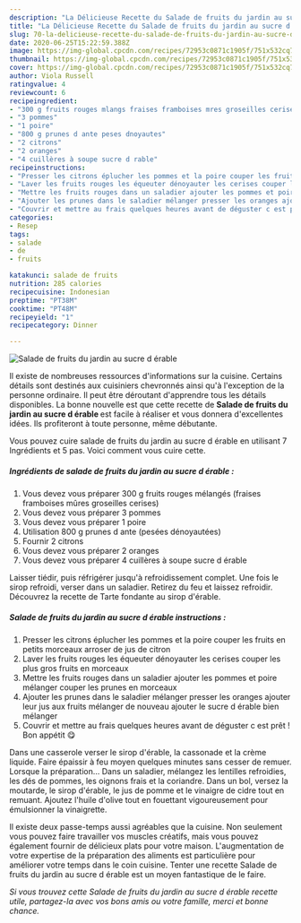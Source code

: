 ```yaml
---
description: "La Délicieuse Recette du Salade de fruits du jardin au sucre d érable"
title: "La Délicieuse Recette du Salade de fruits du jardin au sucre d érable"
slug: 70-la-delicieuse-recette-du-salade-de-fruits-du-jardin-au-sucre-d-erable
date: 2020-06-25T15:22:59.388Z
image: https://img-global.cpcdn.com/recipes/72953c0871c1905f/751x532cq70/salade-de-fruits-du-jardin-au-sucre-d-erable-photo-principale-de-la-recette.jpg
thumbnail: https://img-global.cpcdn.com/recipes/72953c0871c1905f/751x532cq70/salade-de-fruits-du-jardin-au-sucre-d-erable-photo-principale-de-la-recette.jpg
cover: https://img-global.cpcdn.com/recipes/72953c0871c1905f/751x532cq70/salade-de-fruits-du-jardin-au-sucre-d-erable-photo-principale-de-la-recette.jpg
author: Viola Russell
ratingvalue: 4
reviewcount: 6
recipeingredient:
- "300 g fruits rouges mlangs fraises framboises mres groseilles cerises"
- "3 pommes"
- "1 poire"
- "800 g prunes d ante peses dnoyautes"
- "2 citrons"
- "2 oranges"
- "4 cuillères à soupe sucre d rable"
recipeinstructions:
- "Presser les citrons éplucher les pommes et la poire couper les fruits en petits morceaux arroser de jus de citron"
- "Laver les fruits rouges les équeuter dénoyauter les cerises couper les plus gros fruits en morceaux"
- "Mettre les fruits rouges dans un saladier ajouter les pommes et poire mélanger couper les prunes en morceaux"
- "Ajouter les prunes dans le saladier mélanger presser les oranges ajouter leur jus aux fruits mélanger de nouveau ajouter le sucre d érable bien mélanger"
- "Couvrir et mettre au frais quelques heures avant de déguster c est prêt ! Bon appétit 😋"
categories:
- Resep
tags:
- salade
- de
- fruits

katakunci: salade de fruits 
nutrition: 285 calories
recipecuisine: Indonesian
preptime: "PT38M"
cooktime: "PT48M"
recipeyield: "1"
recipecategory: Dinner

---
```



![Salade de fruits du jardin au sucre d érable](https://img-global.cpcdn.com/recipes/72953c0871c1905f/751x532cq70/salade-de-fruits-du-jardin-au-sucre-d-erable-photo-principale-de-la-recette.jpg)

Il existe de nombreuses ressources d'informations sur la cuisine. Certains détails sont destinés aux cuisiniers chevronnés ainsi qu'à l'exception de la personne ordinaire. Il peut être déroutant d'apprendre tous les détails disponibles. La bonne nouvelle est que cette recette de <strong> Salade de fruits du jardin au sucre d érable </strong> est facile à réaliser et vous donnera d'excellentes idées. Ils profiteront à toute personne, même débutante.

<!--inarticleads1-->

Vous pouvez cuire salade de fruits du jardin au sucre d érable en utilisant 7 Ingrédients et 5 pas. Voici comment vous cuire cette.

##### Ingrédients de salade de fruits du jardin au sucre d érable :

1. Vous devez vous préparer 300 g fruits rouges mélangés (fraises framboises mûres groseilles cerises)
1. Vous devez vous préparer 3 pommes
1. Vous devez vous préparer 1 poire
1. Utilisation 800 g prunes d ante (pesées dénoyautées)
1. Fournir 2 citrons
1. Vous devez vous préparer 2 oranges
1. Vous devez vous préparer 4 cuillères à soupe sucre d érable


Laisser tiédir, puis réfrigérer jusqu&#39;à refroidissement complet. Une fois le sirop refroidi, verser dans un saladier. Retirez du feu et laissez refroidir. Découvrez la recette de Tarte fondante au sirop d&#39;érable. 

<!--inarticleads2-->

##### Salade de fruits du jardin au sucre d érable instructions :

1. Presser les citrons éplucher les pommes et la poire couper les fruits en petits morceaux arroser de jus de citron
1. Laver les fruits rouges les équeuter dénoyauter les cerises couper les plus gros fruits en morceaux
1. Mettre les fruits rouges dans un saladier ajouter les pommes et poire mélanger couper les prunes en morceaux
1. Ajouter les prunes dans le saladier mélanger presser les oranges ajouter leur jus aux fruits mélanger de nouveau ajouter le sucre d érable bien mélanger
1. Couvrir et mettre au frais quelques heures avant de déguster c est prêt ! Bon appétit 😋


Dans une casserole verser le sirop d&#39;érable, la cassonade et la crème liquide. Faire épaissir à feu moyen quelques minutes sans cesser de remuer. Lorsque la préparation… Dans un saladier, mélangez les lentilles refroidies, les dés de pommes, les oignons frais et la coriandre. Dans un bol, versez la moutarde, le sirop d&#39;érable, le jus de pomme et le vinaigre de cidre tout en remuant. Ajoutez l&#39;huile d&#39;olive tout en fouettant vigoureusement pour émulsionner la vinaigrette. 

<!--inarticleads1-->

<p>
Il existe deux passe-temps aussi agréables que la cuisine. Non seulement vous pouvez faire travailler vos muscles créatifs, mais vous pouvez également fournir de délicieux plats pour votre maison. L'augmentation de votre expertise de la préparation des aliments est particulière pour améliorer votre temps dans le coin cuisine. Tenter une recette Salade de fruits du jardin au sucre d érable est un moyen fantastique de le faire.
</p>

<p>
<i>Si vous trouvez cette Salade de fruits du jardin au sucre d érable recette utile, partagez-la avec vos bons amis ou votre famille, merci et bonne chance.</i>
</p>
